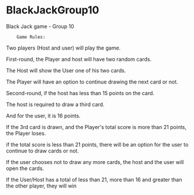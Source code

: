 # BlackJackGroup10
Black Jack game - Group 10

        Game Rules:
        
Two players (Host and user) will play the game. 

First-round, the Player and host will have two random cards. 

The Host will show the User one of his two cards. 

The Player will have an option to continue drawing the next card or not. 

Second-round, if the host has less than 15 points on the card. 

The host is required to draw a third card. 

And for the user, it is 16 points. 

If the 3rd card is drawn, and the Player's total score is more than 21 points, the Player loses. 

if the total score is less than 21 points, there will be an option for the user to continue to draw cards or not.

If the user chooses not to draw any more cards, the host and the user will open the cards. 

If the User/Host has a total of less than 21, more than 16 and greater than the other player, they will win
